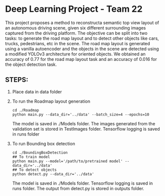 # Deep Learning Project - Team 22
This  project  proposes  a  method  to  reconstructa  semantic  top  view  layout  of  an  autonomous driving  scene,  given  six  different  surrounding images captured from the driving platform. The objective can be split into two tasks: to generate the road map layout and to detect other objects like  cars,  trucks,  pedestrians,  etc  in  the  scene. The road map layout is generated using a vanilla autoencoder  and  the  objects  in  the  scene  are detected using a modified YOLOv3 architecture for oriented objects. We obtained an accuracy of 0.77 for the road map layout task and an accuracy of 0.016 for the object detection task.


## STEPS:
1. Place data in data folder
2. To run the Roadmap layout generation
    ```
    cd ./Roadmap
    python main.py --data_dir='../data' --batch_size=4 --epochs=10 
    ```
   The model is saved in ./Models folder. The images generated from the validation set is stored in TestImages folder. Tensorflow logging is saved in runs folder
    
3. To run Bounding box detection
   ``` 
   cd ./BoundingBoxDetection 
   ## To train model
   python main.py --model='/path/to/pretrained model' --data_dir='../data' 
   ## To detect objects
   python detect.py --data_dir='../data'
   ```
   The model is saved in ./Models folder. Tensorflow logging is saved in runs folder. The output from detect.py is stored in outputs folder.
